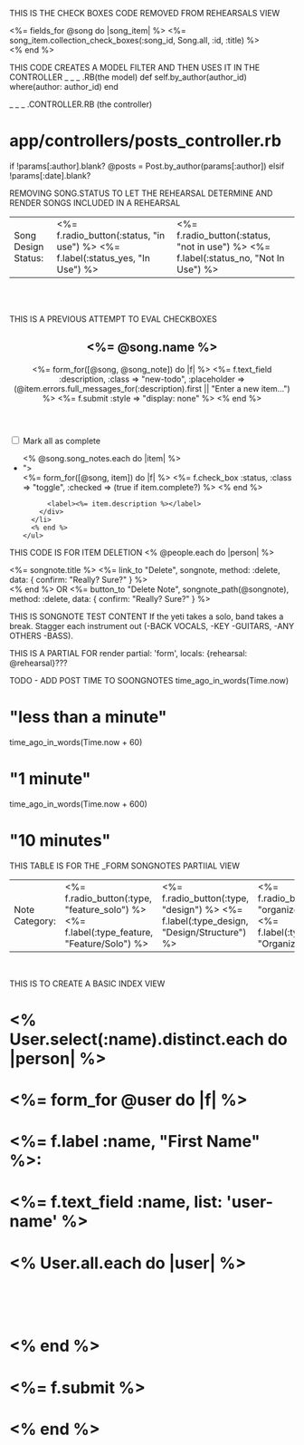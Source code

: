 THIS IS THE CHECK BOXES CODE REMOVED FROM REHEARSALS VIEW

<%= fields_for @song do |song_item| %>
  <%= song_item.collection_check_boxes(:song_id, Song.all, :id, :title) %>
  <br>
  <% end %>



THIS CODE CREATES A MODEL FILTER AND THEN USES IT IN THE CONTROLLER
_ _ _ .RB(the model)
def self.by_author(author_id)
  where(author: author_id)
end

_ _ _ .CONTROLLER.RB (the controller)
# app/controllers/posts_controller.rb
 
if !params[:author].blank?
  @posts = Post.by_author(params[:author])
elsif !params[:date].blank?



REMOVING SONG.STATUS TO LET THE REHEARSAL DETERMINE AND RENDER SONGS INCLUDED IN A REHEARSAL
  <table>
    <td>
      Song Design Status:
    </td>
    <td>
      <%= f.radio_button(:status, "in use") %>
      <%= f.label(:status_yes, "In Use") %>
    </td>
    <td>
      <%= f.radio_button(:status, "not in use") %> 
      <%= f.label(:status_no, "Not In Use") %>
    </td>    
  </table>
  <br>
  <br>
   

THIS IS A PREVIOUS ATTEMPT TO EVAL CHECKBOXES

<section class="todoapp">
  <header class="header">
    <h1><%= @song.name %></h1>
    <%= form_for([@song, @song_note]) do |f| %>
      <%= f.text_field :description, :class => "new-todo", :placeholder => (@item.errors.full_messages_for(:description).first || "Enter a new item...") %>
      <%= f.submit :style => "display: none" %>
    <% end %>
  </header>
  <section class="main">
    <input class="toggle-all" type="checkbox">
    <label for="toggle-all">Mark all as complete</label>
    <ul class="todo-list">
      <% @song.song_notes.each do |item| %>
      <li class="<%= "completed" if item.complete? %>">
        <div class="view">
          <%= form_for([@song, item]) do |f| %>
            <%= f.check_box :status, :class => "toggle", :checked => (true if item.complete?) %>
          <% end %>

          <label><%= item.description %></label>
        </div>
      </li>
      <% end %>
    </ul>
  </section>
  <footer class="footer">
  </footer>
</section>



THIS CODE IS FOR ITEM DELETION <% @people.each do |person| %>
<div class="Songnote">
  <span><%= songnote.title %></span>
  <%= link_to "Delete", songnote, method: :delete, data: { confirm: "Really? Sure?" } %>
</div>
<% end %>
OR 
<%= button_to "Delete Note", songnote_path(@songnote), method: :delete, data: { confirm: "Really? Sure?" } %>



THIS IS SONGNOTE TEST CONTENT
If the yeti takes a solo, band takes a break. Stagger each instrument out (-BACK VOCALS, -KEY -GUITARS, -ANY OTHERS -BASS).

THIS IS A PARTIAL FOR
render partial: 'form', locals: {rehearsal: @rehearsal}???




TODO - ADD POST TIME TO SOONGNOTES
time_ago_in_words(Time.now)
# "less than a minute"

time_ago_in_words(Time.now + 60)
# "1 minute"

time_ago_in_words(Time.now + 600)
# "10 minutes"




THIS TABLE IS FOR THE _FORM SONGNOTES PARTIIAL VIEW
  <table>
    <td>
      Note Category:
    </td>
    <td>
      <%= f.radio_button(:type, "feature_solo") %>
      <%= f.label(:type_feature, "Feature/Solo") %>
    </td>
    <td>
      <%= f.radio_button(:type, "design") %> 
      <%= f.label(:type_design, "Design/Structure") %>
    </td> 
    <td>
      <%= f.radio_button(:type, "organizer") %> 
      <%= f.label(:type_design, "Organizer") %>
    </td>        
  </table>
  <br>

  THIS IS TO CREATE A BASIC INDEX VIEW 
  # <% User.select(:name).distinct.each do |person| %>

  # <%= form_for @user do |f| %>
#   <%= f.label :name, "First Name" %>:
#   <%= f.text_field :name, list: 'user-name' %>
#   <datalist id="user-name">
#     <% User.all.each do |user| %>
#       <option value="<%= user.name %>"></option>
#     <% end %>
#   </datalist>
#   <%= f.submit %>
# <% end %>